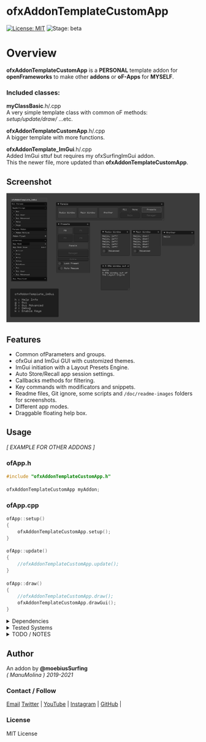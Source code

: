 ofxAddonTemplateCustomApp
=============================
[![License: MIT](https://img.shields.io/badge/License-MIT-yellow.svg)](https://opensource.org/licenses/MIT)
![Stage: beta](https://img.shields.io/badge/-alpha-red)

# Overview
**ofxAddonTemplateCustomApp** is a **PERSONAL** template addon for **openFrameworks** to make other **addons** or **oF-Apps** for **MYSELF**.

### Included classes:
**myClassBasic**.h/.cpp  
A very simple template class with common oF methods: _setup/update/draw/_ ...etc.  

**ofxAddonTemplateCustomApp**.h/.cpp  
A bigger template with more functions.  

**ofxAddonTemplate_ImGui**.h/.cpp  
Added ImGui sttuf but requires my ofxSurfingImGui addon.  
This the newer file, more  updated than **ofxAddonTemplateCustomApp**.  

## Screenshot
![image](docs/readme_images/Capture1.PNG?raw=true "image")

## Features
- Common ofParameters and groups. 
- ofxGui and ImGui GUI with customized themes.
- ImGui initiation with a Layout Presets Engine.
- Auto Store/Recall app session settings.
- Callbacks methods for filtering.
- Key commands with modificators and snippets.
- Readme files, Git ignore, some scripts and ```/doc/readme-images``` folders for screenshots.
- Different app modes.
- Draggable floating help box.

## Usage

_[ EXAMPLE FOR OTHER ADDONS ]_  

### ofApp.h
```.cpp
#include "ofxAddonTemplateCustomApp.h"

ofxAddonTemplateCustomApp myAddon;
``` 
### ofApp.cpp
```.cpp
ofApp::setup()
{
	ofxAddonTemplateCustomApp.setup();
}

ofApp::update()
{
	//ofxAddonTemplateCustomApp.update();
}

ofApp::draw()
{
	//ofxAddonTemplateCustomApp.draw();
	ofxAddonTemplateCustomApp.drawGui();
}
```

<details>
  <summary>Dependencies</summary>
  <p>

Clone these add-ons and include into the **OF Project Generator** to allow compile your projects or the examples:
* [ofxSurfingHelpers](https://github.com/moebiussurfing/ofxSurfingHelpers)  
* [ofxSurfingImGui](https://github.com/moebiussurfing/ofxSurfingImGui)  
* [ofxImGui](https://github.com/Daandelange/ofxImGui/) [_Fork_]  
* [ofxScaleDragRect](https://github.com/moebiussurfing/ofxScaleDragRect) [_Fork_]  
* [ofxMSAInteractiveObject](https://github.com/moebiussurfing/ofxMSAInteractiveObject) [_Fork_]  
* ofxGui [_Core_]  
_[ EXAMPLE FOR OTHER ADDONS ]_  
The below addons are already packed into **OF_ADDON/libs/**.  
No need to add them manually with the **OF PROJECT GENERATOR**:  
* [ofxAddonTemplateCustomApp](https://github.com/moebiussurfing/ofxAddonTemplateCustomApp)  

*Thanks a lot to all these ofxAddons coders. Look into each folder for authoring credits, original forks, and license info.*  
 </p>
</details>

<details>
  <summary>Tested Systems</summary>
  <p>

  - **Windows 10** / **VS 2017** / **OF ~0.11**
  - **macOS**. **High Sierra** / **Xcode9** & **Xcode10** / **OF ~0.11**
  </p>
</details>

<details>
  <summary>TODO / NOTES</summary>
  <p>

* Hit me up if you have any suggestions or feature requests.
* 
  </p>
</details>

## Author
An addon by **@moebiusSurfing**  
*( ManuMolina ) 2019-2021*  

### Contact / Follow
<p>
<a href="mailto:moebiussurfing@gmail.com" target="_blank">Email</a>
<a href="https://twitter.com/moebiusSurfing/" rel="nofollow">Twitter</a> | 
<a href="https://www.youtube.com/moebiusSurfing" rel="nofollow">YouTube</a> | 
<a href="https://www.instagram.com/moebiusSurfing/" rel="nofollow">Instagram</a> | 
<a href="https://github.com/moebiussurfing" target="_blank">GitHub</a> | 
</p>

### License
MIT License
